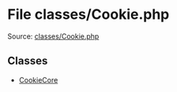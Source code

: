 File classes/Cookie.php
=========

Source: [classes/Cookie.php](https://github.com/PrestaShop/PrestaShop/blob/1.5.0.1/classes/Cookie.php)


Classes
-------

* [CookieCore](class.CookieCore.md)

